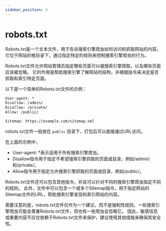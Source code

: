 ```yaml
---
sidebar_position: 3
---
```



# robots.txt
Robots.txt是一个文本文件，用于告诉搜索引擎爬虫如何访问和抓取网站的内容。它位于网站的根目录下，通过指定特定的规则来控制搜索引擎爬虫的行为。

Robots.txt文件允许网站管理员指定哪些页面可以被搜索引擎爬取，以及哪些页面应该被忽略。
它的作用是帮助搜索引擎了解网站的结构，并根据指令来决定是否抓取和索引特定页面。

以下是一个简单的Robots.txt文件的示例：
```txt title="public/robots.txt"
User-agent: *
Disallow: /admin/
Disallow: /private/
Allow: /public/

Sitemap: https://example.com/sitemap.xml
```
robots.txt文件一般放在 `public` 目录下，打包后可以直接通过URL访问。

在上面的示例中，
- User-agent: *表示适用于所有搜索引擎爬虫。
- Disallow指令用于指定不希望搜索引擎抓取的页面或目录，例如/admin/和/private/。
- Allow指令用于指定允许搜索引擎抓取的页面或目录，例如/public/。

Robots.txt文件还可以包含其他指令，并且可以针对不同的搜索引擎爬虫指定不同的规则。
此外，文件中可以包含一个或多个Sitemap指令，用于指定网站的Sitemap文件的URL，帮助搜索引擎发现和索引网站的内容。

需要注意的是，robots.txt文件仅作为一个建议，而不是强制性规则。一些搜索引擎爬虫可能会尊重Robots.txt文件，但也有一些爬虫会忽略它。
因此，敏感信息或重要内容不应仅依赖于Robots.txt文件来保护，建议使用其他措施来确保其安全性。